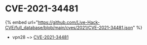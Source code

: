 # CVE-2021-34481
{% embed url="https://github.com/Live-Hack-CVE/full_database/blob/main/cves/2021/CVE-2021-34481.json" %}

* vpn28 ~> [CVE-2021-34481](https://www.alice-snow.ru/2021/database/cve-2021-34481/cve-2021-34481-vpn28)